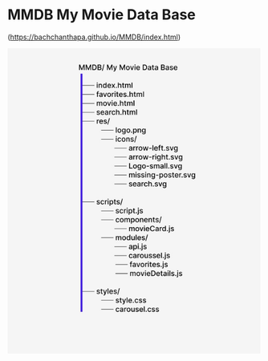 # MMDB My Movie Data Base
(https://bachchanthapa.github.io/MMDB/index.html)

![MMDB Tree](https://raw.githubusercontent.com/BachchanThapa/MMDB/main/MMDB-Tree.jpg)



